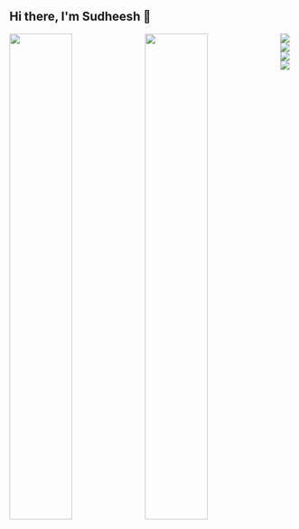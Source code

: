 ## Hi there, I'm Sudheesh 👋

<!--
**Sudheeshmpgt/Sudheeshmpgt** is a ✨ _special_ ✨ repository because its `README.md` (this file) appears on your GitHub profile.

Here are some ideas to get you started:

- 🔭 I’m currently working on ...
- 🌱 I’m currently learning ...
- 👯 I’m looking to collaborate on ...
- 🤔 I’m looking for help with ...
- 💬 Ask me about ...
- 📫 How to reach me: ...
- 😄 Pronouns: ...
- ⚡ Fun fact: ...
-->

<img align="Left" width="47%" src="https://github-readme-stats.vercel.app/api?username=Sudheeshmpgt&show_icons=true&theme=radical" />

<img align="Left" width="47%" src="https://github-readme-stats.vercel.app/api/top-langs/?username=Sudheeshmpgt&layout=compact"/>

<img align="Left" src="https://img.shields.io/badge/MongoDB-%234ea94b.svg?style=for-the-badge&logo=mongodb&logoColor=white" />

<img align="Left" src="https://img.shields.io/badge/express.js-%23404d59.svg?style=for-the-badge&logo=express&logoColor=%2361DAFB" />

<img align="Left" src="https://img.shields.io/badge/react-%2320232a.svg?style=for-the-badge&logo=react&logoColor=%2361DAFB" />

<img align="Left" src="https://img.shields.io/badge/node.js-6DA55F?style=for-the-badge&logo=node.js&logoColor=white" />
